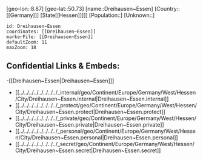 ﻿---
location: [50.73,8.87]
mapzoom: [7,12] 
mapmarker: city 
type: City
tags:
- geo/City


SpocWebEntityId: 29874
isDeleted: false
confidential: public

---
[geo-lon::8.87]
[geo-lat::50.73]
[name::Dreihausen~Essen]
[Country::[[Germany]]]
[State[[Hessen]]]]]
[Population::]
[Unknown::]


```leaflet
id: Dreihausen~Essen
coordinates: [[Dreihausen~Essen]]
markerFile: [[Dreihausen~Essen]]
defaultZoom: 11 
maxZoom: 18
```


## Confidential Links & Embeds: 
-[[Dreihausen~Essen|Dreihausen~Essen]]] 
- [[../../../../../../../../_internal/geo/Continent/Europe/Germany/West/Hessen/City/Dreihausen~Essen.internal|Dreihausen~Essen.internal]] 
- [[../../../../../../../../_protect/geo/Continent/Europe/Germany/West/Hessen/City/Dreihausen~Essen.protect|Dreihausen~Essen.protect]] 
- [[../../../../../../../../_private/geo/Continent/Europe/Germany/West/Hessen/City/Dreihausen~Essen.private|Dreihausen~Essen.private]] 
- [[../../../../../../../../_personal/geo/Continent/Europe/Germany/West/Hessen/City/Dreihausen~Essen.personal|Dreihausen~Essen.personal]] 
- [[../../../../../../../../_secret/geo/Continent/Europe/Germany/West/Hessen/City/Dreihausen~Essen.secret|Dreihausen~Essen.secret]] 
